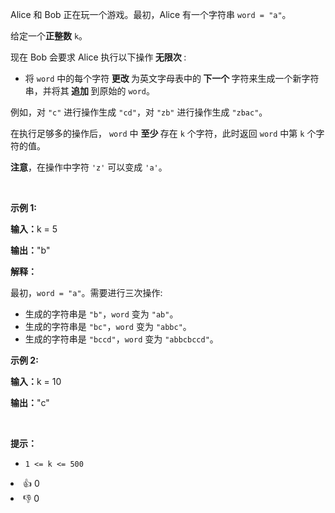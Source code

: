 <p>Alice 和 Bob 正在玩一个游戏。最初，Alice 有一个字符串 <code>word = "a"</code>。</p>

<p>给定一个<strong>正整数</strong> <code>k</code>。</p>

<p>现在 Bob 会要求 Alice 执行以下操作<strong> 无限次 </strong>:</p>

<ul> 
 <li>将 <code>word</code> 中的每个字符<strong> 更改 </strong>为英文字母表中的<strong> 下一个 </strong>字符来生成一个新字符串，并将其<strong> 追加 </strong>到原始的 <code>word</code>。</li> 
</ul>

<p>例如，对 <code>"c"</code> 进行操作生成 <code>"cd"</code>，对 <code>"zb"</code> 进行操作生成 <code>"zbac"</code>。</p>

<p>在执行足够多的操作后， <code>word</code> 中 <strong>至少 </strong>存在 <code>k</code> 个字符，此时返回 <code>word</code> 中第 <code>k</code> 个字符的值。</p>

<p><strong>注意</strong>，在操作中字符 <code>'z'</code> 可以变成 <code>'a'</code>。</p>

<p>&nbsp;</p>

<p><strong class="example">示例 1:</strong></p>

<div class="example-block"> 
 <p><strong>输入：</strong><span class="example-io">k = 5</span></p> 
</div>

<p><strong>输出：</strong><span class="example-io">"b"</span></p>

<p><strong>解释：</strong></p>

<p>最初，<code>word = "a"</code>。需要进行三次操作:</p>

<ul> 
 <li>生成的字符串是 <code>"b"</code>，<code>word</code> 变为 <code>"ab"</code>。</li> 
 <li>生成的字符串是 <code>"bc"</code>，<code>word</code> 变为 <code>"abbc"</code>。</li> 
 <li>生成的字符串是 <code>"bccd"</code>，<code>word</code> 变为 <code>"abbcbccd"</code>。</li> 
</ul>

<p><strong class="example">示例 2:</strong></p>

<div class="example-block"> 
 <p><strong>输入：</strong><span class="example-io">k = 10</span></p> 
</div>

<p><strong>输出：</strong><span class="example-io">"c"</span></p>

<p>&nbsp;</p>

<p><strong>提示：</strong></p>

<ul> 
 <li><code>1 &lt;= k &lt;= 500</code></li> 
</ul>

<div><li>👍 0</li><li>👎 0</li></div>